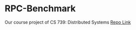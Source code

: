 # RPC-Benchmark
Our course project of CS 739: Distributed Systems
[Repo Link](https://github.com/Hakump/RPC-Benchmark/blob/main/report.pdf)
